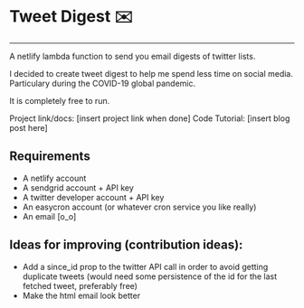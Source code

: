 # Tweet Digest ✉️
---
A netlify lambda function to send you email digests of twitter lists.

I decided to create tweet digest to help me spend less time on social media. Particulary during the COVID-19 global pandemic. 

It is completely free to run.


Project link/docs: [insert project link when done]
Code Tutorial: [insert blog post here]

## Requirements 

- A netlify account
- A sendgrid account + API key
- A twitter developer account + API key
- An easycron account (or whatever cron service you like really)
- An email [o_o]



## Ideas for improving (contribution ideas):
- Add a since_id prop to the twitter API call in order to avoid getting duplicate tweets (would need some persistence of the id for the last fetched tweet, preferably free)
- Make the html email look better

